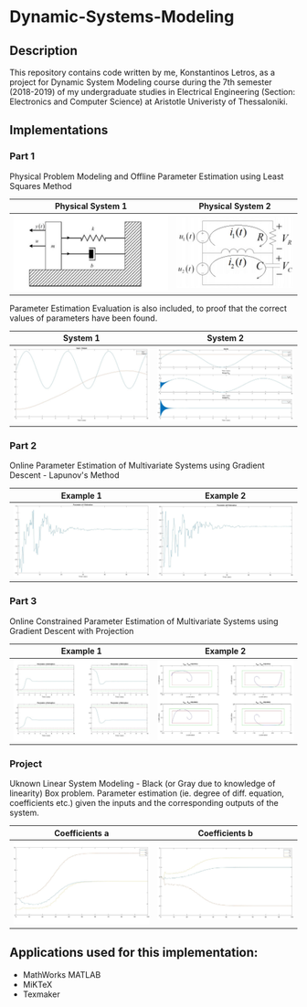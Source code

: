 # Dynamic-Systems-Modeling

## Description

This repository contains code written by me, Konstantinos Letros, as a project for Dynamic System Modeling course during the 7th semester (2018-2019) of my undergraduate studies in Electrical Engineering (Section: Electronics and Computer Science) at Aristotle Univeristy of Thessaloniki. 

## Implementations

### Part 1
 Physical Problem Modeling and Offline Parameter Estimation using Least Squares Method
 
 Physical System 1         |  Physical System 2
:-------------------------:|:-------------------------:
![](https://github.com/kosletr/Dynamic-Systems-Modeling/blob/master/Work%201/latex/sys1.jpg)  |  ![](https://github.com/kosletr/Dynamic-Systems-Modeling/blob/master/Work%201/latex/sys2_2.jpg)

Parameter Estimation Evaluation is also included, to proof that the correct values of parameters have been found.

   System 1                |          System  2
:-------------------------:|:-------------------------:
![](https://github.com/kosletr/Dynamic-Systems-Modeling/blob/master/Work%201/latex/sys1_inp_out.jpg)  |  ![](https://github.com/kosletr/Dynamic-Systems-Modeling/blob/master/Work%201/latex/sys2_inp_out.jpg)

### Part 2
 Online Parameter Estimation of Multivariate Systems using Gradient Descent - Lapunov's Method

   Example 1               |          Example  2
:-------------------------:|:-------------------------:
![](https://github.com/kosletr/Dynamic-Systems-Modeling/blob/master/Work%202/latex/a11_estim_3.jpg)  |  ![](https://github.com/kosletr/Dynamic-Systems-Modeling/blob/master/Work%202/latex/a22_estim_3.jpg)

 
### Part 3
 Online Constrained Parameter Estimation of Multivariate Systems using Gradient Descent with Projection

   Example 1               |          Example  2
:-------------------------:|:-------------------------:
![](https://github.com/kosletr/Dynamic-Systems-Modeling/blob/master/Work%203/latex/a_est_b1.jpg)  |  ![](https://github.com/kosletr/Dynamic-Systems-Modeling/blob/master/Work%203/latex/ab_est_b1.jpg)


### Project
Uknown Linear System Modeling - Black (or Gray due to knowledge of linearity) Box problem. Parameter estimation (ie. degree of diff. equation, coefficients etc.) given the inputs and the corresponding outputs of the system.

   Coefficients a          |        Coefficients b
:-------------------------:|:-------------------------:
![](https://github.com/kosletr/Dynamic-Systems-Modeling/blob/master/Project/latex/a_est_online.jpg)  |  ![](https://github.com/kosletr/Dynamic-Systems-Modeling/blob/master/Project/latex/b_est_online.jpg)



## Applications used for this implementation:
 - MathWorks MATLAB
 - MiKTeX
 - Texmaker
